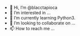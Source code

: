 - 👋 Hi, I’m @blacctapioca
- 👀 I’m interested in ...
- 🌱 I’m currently learning Python3.
- 💞️ I’m looking to collaborate on ...
- 📫 How to reach me ...

<!---
blacctapioca/blacctapioca is a ✨ special ✨ repository because its `README.md` (this file) appears on your GitHub profile.
You can click the Preview link to take a look at your changes.
--->
